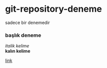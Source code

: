 # git-repository-deneme
sadece bir denemedir

### başlık deneme

*italik kelime* <br/>
**kalın kelime**

[link](http://www.google.com)
